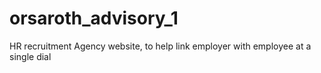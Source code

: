 # orsaroth_advisory_1
HR recruitment Agency website, to help link employer with employee at a single dial
